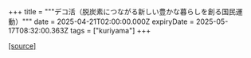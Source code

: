 +++
title = """デコ活（脱炭素につながる新しい豊かな暮らしを創る国民運動）"""
date = 2025-04-21T02:00:00.000Z
expiryDate = 2025-05-17T08:32:00.363Z
tags = ["kuriyama"]
+++


[[source]](https://www.town.kuriyama.hokkaido.jp/site/-/31493.html)

